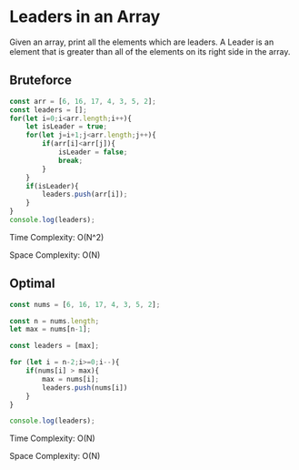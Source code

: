 # Leaders in an Array
Given an array, print all the elements which are leaders. A Leader is an element that is greater than all of the elements on its right side in the array.

## Bruteforce
```ts
const arr = [6, 16, 17, 4, 3, 5, 2];
const leaders = [];
for(let i=0;i<arr.length;i++){
    let isLeader = true;
    for(let j=i+1;j<arr.length;j++){
        if(arr[i]<arr[j]){
            isLeader = false;
            break;
        }
    }
    if(isLeader){
        leaders.push(arr[i]);
    }
}
console.log(leaders);
```
Time Complexity:  O(N^2)

Space Complexity:  O(N)

## Optimal
```ts
const nums = [6, 16, 17, 4, 3, 5, 2];

const n = nums.length;
let max = nums[n-1];

const leaders = [max];

for (let i = n-2;i>=0;i--){
    if(nums[i] > max){
        max = nums[i];
        leaders.push(nums[i])
    }
}

console.log(leaders);
```
Time Complexity:  O(N)

Space Complexity:  O(N)
